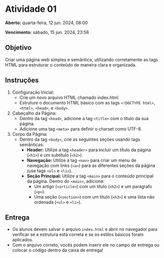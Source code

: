 # Atividade 01

**Aberto:** quarta-feira, 12 jun. 2024, 08:00

**Vencimento:** sábado, 15 jun. 2024, 23:58

## Objetivo

Criar uma página web simples e semântica, utilizando corretamente as tags HTML para estruturar o conteúdo de maneira clara e organizada.

## Instruções

1. Configuração Inicial:
   - Crie um novo arquivo HTML chamado index.html
   - Estruture o documento HTML básico com as tags `<!DOCTYPE html>`, `<html>`, `<head>`, e `<body>`.
2. Cabeçalho da Página:
   - Dentro da tag `<head>`, adicione a tag `<title>` com o título da sua página.
   - Adicione uma tag `<meta>` para definir o charset como UTF-8.
3. Corpo da Página:
   - Dentro da tag `<body>`, crie as seguintes seções usando tags semânticas:
     - **Header:** Utilize a tag `<header>` para incluir um título da página (`<h1>`) e um subtítulo (`<h2>`).
     - **Navegação:** Utilize a tag `<nav>` para criar um menu de navegação com links (`<a>`) para as diferentes seções da página (use tags `<ul>` e `<li>`).
     - **Seção Principal:** Utilize a tag `<main>` para o conteúdo principal da página. Dentro do `<main>`, adicione:
       - Um artigo (`<article>`) com um título (`<h2>`) e um parágrafo (`<p>`).
       - Uma seção (`<section>`) com um título (`<h3>`) e uma lista não ordenada (`<ul>` e `<li>`).

## Entrega

- Os alunos devem salvar o arquivo `index.html` e abrir no navegador para verificar se a estrutura está correta e se os estilos básicos foram aplicados.
- Com o arquivo correto, vocês podem inserir ele no campo de entrega ou colocar o código dentro da caixa de entrega!
